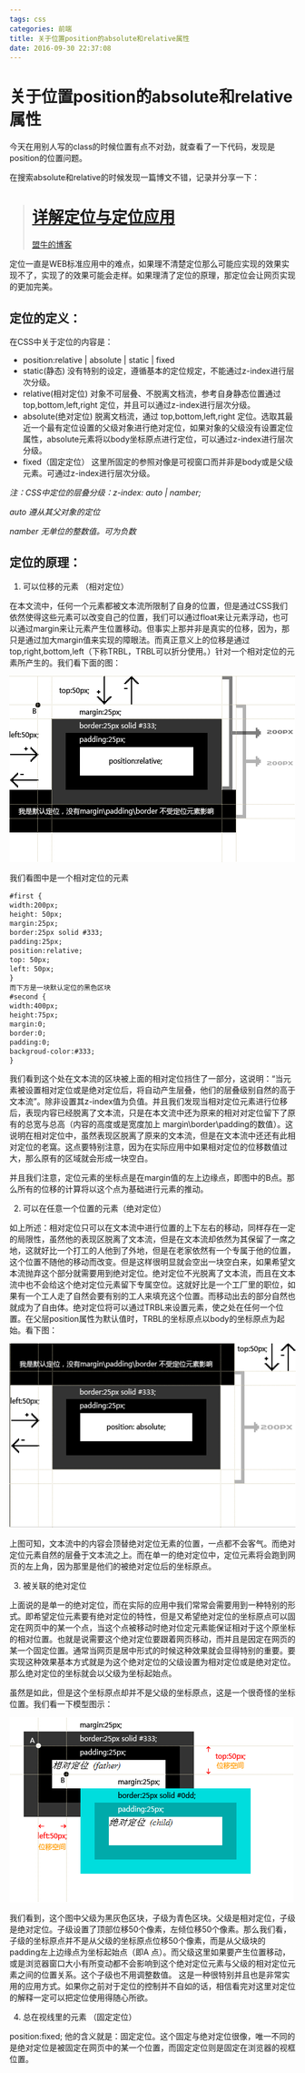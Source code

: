```yaml
---
tags: css
categories: 前端
title: 关于位置position的absolute和relative属性
date: 2016-09-30 22:37:08
---
```


# 关于位置position的absolute和relative属性

今天在用别人写的class的时候位置有点不对劲，就查看了一下代码，发现是position的位置问题。

在搜索absolute和relative的时候发现一篇博文不错，记录并分享一下：

> # [详解定位与定位应用](http://blog.sina.com.cn/s/blog_4bcf4a5e010008o0.html)
>
> [盟牛的博客](http://blog.sina.com.cn/mnzj)

定位一直是WEB标准应用中的难点，如果理不清楚定位那么可能应实现的效果实现不了，实现了的效果可能会走样。如果理清了定位的原理，那定位会让网页实现的更加完美。

## 定位的定义：

在CSS中关于定位的内容是：

<!-- more -->

* position:relative | absolute | static | fixed
* static(静态) 没有特别的设定，遵循基本的定位规定，不能通过z-index进行层次分级。
* relative(相对定位) 对象不可层叠、不脱离文档流，参考自身静态位置通过 top,bottom,left,right 定位，并且可以通过z-index进行层次分级。
* absolute(绝对定位) 脱离文档流，通过 top,bottom,left,right 定位。选取其最近一个最有定位设置的父级对象进行绝对定位，如果对象的父级没有设置定位属性，absolute元素将以body坐标原点进行定位，可以通过z-index进行层次分级。
* fixed（固定定位） 这里所固定的参照对像是可视窗口而并非是body或是父级元素。可通过z-index进行层次分级。

*注：CSS中定位的层叠分级：z-index: auto | namber;*

*auto 遵从其父对象的定位*

*namber  无单位的整数值。可为负数*

## 定位的原理：

1. 可以位移的元素 （相对定位）

在本文流中，任何一个元素都被文本流所限制了自身的位置，但是通过CSS我们依然使得这些元素可以改变自己的位置，我们可以通过float来让元素浮动，也可以通过margin来让元素产生位置移动。但事实上那并非是真实的位移，因为，那只是通过加大margin值来实现的障眼法。而真正意义上的位移是通过top,right,bottom,left（下称TRBL，TRBL可以折分使用。）针对一个相对定位的元素所产生的。我们看下面的图：

![详解定位与定位应用](2016-09-30-css-position-absolute-relative/position_1.png)

我们看图中是一个相对定位的元素

```
#first {
width:200px;
height: 50px;
margin:25px;
border:25px solid #333;
padding:25px;
position:relative;
top: 50px;
left: 50px;
}
而下方是一块默认定位的黑色区块
#second {
width:400px;
height:75px;
margin:0;
border:0;
padding:0;
backgroud-color:#333;
}
```

我们看到这个处在文本流的区块被上面的相对定位挡住了一部分，这说明：“当元素被设置相对定位或是绝对定位后，将自动产生层叠，他们的层叠级别自然的高于文本流”。除非设置其z-index值为负值。并且我们发现当相对定位元素进行位移后，表现内容已经脱离了文本流，只是在本文流中还为原来的相对对定位留下了原有的总宽与总高（内容的高度或是宽度加上 margin\border\padding的数值）。这说明在相对定位中，虽然表现区脱离了原来的文本流，但是在文本流中还还有此相对定位的老窩。这点要特别注意，因为在实际应用中如果相对定位的位移数值过大，那么原有的区域就会形成一块空白。
    
并且我们注意，定位元素的坐标点是在margin值的左上边缘点，即图中的B点。那么所有的位移的计算将以这个点为基础进行元素的推动。

2. 可以在任意一个位置的元素（绝对定位）

如上所述：相对定位只可以在文本流中进行位置的上下左右的移动，同样存在一定的局限性，虽然他的表现区脱离了文本流，但是在文本流却依然为其保留了一席之地，这就好比一个打工的人他到了外地，但是在老家依然有一个专属于他的位置，这个位置不随他的移动而改变。但是这样很明显就会空出一块空白来，如果希望文本流抛弃这个部分就需要用到绝对定位。绝对定位不光脱离了文本流，而且在文本流中也不会给这个绝对定位元素留下专属空位。这就好比是一个工厂里的职位，如果有一个工人走了自然会要有别的工人来填充这个位置。而移动出去的部分自然也就成为了自由体。绝对定位将可以通过TRBL来设置元素，使之处在任何一个位置。在父层position属性为默认值时，TRBL的坐标原点以body的坐标原点为起始。看下图：

![详解定位与定位应用](2016-09-30-css-position-absolute-relative/position_2.png)

上图可知，文本流中的内容会顶替绝对定位无素的位置，一点都不会客气。而绝对定位元素自然的层叠于文本流之上。而在单一的绝对定位中，定位元素将会跑到网页的左上角，因为那里是他们的被绝对定位后的坐标原点。

3. 被关联的绝对定位

上面说的是单一的绝对定位，而在实际的应用中我们常常会需要用到一种特别的形式。即希望定位元素要有绝对定位的特性，但是又希望绝对定位的坐标原点可以固定在网页中的某一个点，当这个点被移动时绝对位定元素能保证相对于这个原坐标的相对位置。也就是说需要这个绝对定位要跟着网页移动，而并且是因定在网页的某一个固定位置。通常当网页是居中形式的时候这种效果就会显得特别的重要。要实现这种效果基本方式就是为这个绝对定位的父级设置为相对定位或是绝对定位。那么绝对定位的坐标就会以父级为坐标起始点。

虽然是如此，但是这个坐标原点却并不是父级的坐标原点，这是一个很奇怪的坐标位置。我们看一下模型图示：

![详解定位与定位应用](2016-09-30-css-position-absolute-relative/position_3.png)

我们看到，这个图中父级为黑灰色区块，子级为青色区块。父级是相对定位，子级是绝对定位。子级设置了顶部位移50个像素，左倾位移50个像素。那么我们看，子级的坐标原点并不是从父级的坐标原点位移50个像素，而是从父级块的padding左上边缘点为坐标起始点（即A 点）。而父级这里如果要产生位置移动，或是浏览器窗口大小有所变动都不会影响到这个绝对定位元素与父级的相对定位元素之间的位置关系。这个子级也不用调整数值。
这是一种很特别并且也是非常实用的应用方式。如果你之前对于定位的控制并不自如的话，相信看完对这里对定位的解释一定可以把定位使用得随心所欲。

4. 总在视线里的元素 （固定定位）

position:fixed; 他的含义就是：固定定位。这个固定与绝对定位很像，唯一不同的是绝对定位是被固定在网页中的某一个位置，而固定定位则是固定在浏览器的视框位置。